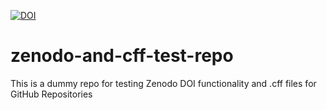 [![DOI](https://zenodo.org/badge/DOI/10.5281/zenodo.14795522.svg)](https://doi.org/10.5281/zenodo.14795522)

# zenodo-and-cff-test-repo
This is a dummy repo for testing Zenodo DOI functionality and .cff files for GitHub Repositories
